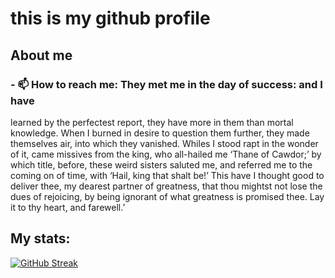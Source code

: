 # this is my github profile

## About me
### - 📫 How to reach me: They met me in the day of success: and I have
learned by the perfectest report, they have more in
them than mortal knowledge. When I burned in desire
to question them further, they made themselves air,
into which they vanished. Whiles I stood rapt in
the wonder of it, came missives from the king, who
all-hailed me ‘Thane of Cawdor;’ by which title,
before, these weird sisters saluted me, and referred
me to the coming on of time, with ‘Hail, king that
shalt be!’ This have I thought good to deliver
thee, my dearest partner of greatness, that thou
mightst not lose the dues of rejoicing, by being
ignorant of what greatness is promised thee. Lay it
to thy heart, and farewell.’

## My stats:

[![GitHub Streak](http://github-readme-streak-stats.herokuapp.com?user=boxmaninnit&theme=dark&background=000000)](https://git.io/streak-stats)


